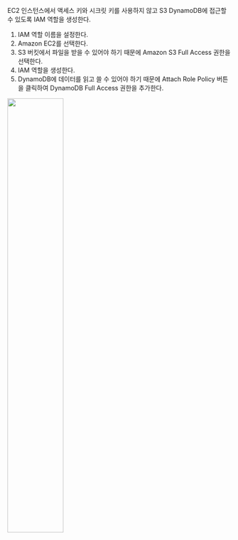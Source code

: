 EC2 인스턴스에서 액세스 키와 시크릿 키를 사용하지 않고 S3 DynamoDB에 접근할  
수 있도록 IAM 역할을 생성한다.  

1. IAM 역할 이름을 설정한다.   
2. Amazon EC2를 선택한다.  
3. S3 버킷에서 파일을 받을 수 있어야 하기 때문에 Amazon S3 Full Access 권한을   
선택한다.   
4. IAM 역할을 생성한다.   
5. DynamoDB에 데이터를 읽고 쓸 수 있어야 하기 때문에 Attach Role Policy 버튼  
을 클릭하여 DynamoDB Full Access 권한을 추가한다.   
  
<img src="https://user-images.githubusercontent.com/33191974/160237734-697dadf4-e568-42e7-bf08-99fa04c25f31.png" width="50%" height="50%"/>  



















